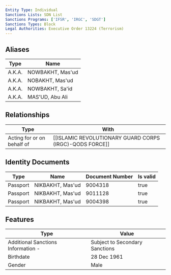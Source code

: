 ```yaml
---
Entity Type: Individual
Sanctions Lists: SDN List
Sanctions Programs: ['IFSR', 'IRGC', 'SDGT']
Sanctions Types: Block
Legal Authorities: Executive Order 13224 (Terrorism)
---
```


## Aliases
| Type  | Name      | 
|-------|-----------|
| A.K.A. | NOWBAKHT, Mas'ud |
| A.K.A. | NOBAKHT, Mas'ud |
| A.K.A. | NOWBAKHT, Sa'id |
| A.K.A. | MAS'UD, Abu Ali |

## Relationships
| Type  | With      | 
|-------|-----------|
| Acting for or on behalf of | [[ISLAMIC REVOLUTIONARY GUARD CORPS (IRGC)-QODS FORCE]] |

## Identity Documents
| Type  | Name      | Document Number | Is valid |
|-------|-----------|-----------------|----------|
| Passport | NIKBAKHT, Mas'ud | 9004318 | true |
| Passport | NIKBAKHT, Mas'ud | 9011128 | true |
| Passport | NIKBAKHT, Mas'ud | 9004398 | true |

## Features
| Type  | Value      |
|-------|------------|
| Additional Sanctions Information - | Subject to Secondary Sanctions |
| Birthdate | 28 Dec 1961 |
| Gender | Male |
